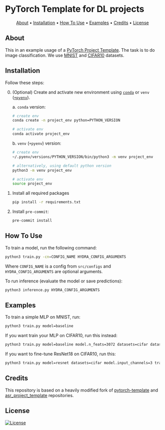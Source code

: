 # PyTorch Template for DL projects

<p align="center">
  <a href="#about">About</a> •
  <a href="#installation">Installation</a> •
  <a href="#how-to-use">How To Use</a> •
  <a href="#examples">Examples</a> •
  <a href="#credits">Credits</a> •
  <a href="#license">License</a>
</p>

## About

This in an example usage of a [PyTorch Project Template](https://github.com/Blinorot/pytorch_project_template). The task is to do image classification. We use [MNIST](https://yann.lecun.com/exdb/mnist/) and [CIFAR10](https://www.cs.toronto.edu/~kriz/cifar.html) datasets.

## Installation

Follow these steps:

0. (Optional) Create and activate new environment using [`conda`](https://conda.io/projects/conda/en/latest/user-guide/getting-started.html) or `venv` ([`+pyenv`](https://github.com/pyenv/pyenv)).

   a. `conda` version:

   ```bash
   # create env
   conda create -n project_env python=PYTHON_VERSION

   # activate env
   conda activate project_env
   ```

   b. `venv` (`+pyenv`) version:

   ```bash
   # create env
   ~/.pyenv/versions/PYTHON_VERSION/bin/python3 -m venv project_env

   # alternatively, using default python version
   python3 -m venv project_env

   # activate env
   source project_env
   ```

1. Install all required packages

   ```bash
   pip install -r requirements.txt
   ```

2. Install `pre-commit`:
   ```bash
   pre-commit install
   ```

## How To Use

To train a model, run the following command:

```bash
python3 train.py -cn=CONFIG_NAME HYDRA_CONFIG_ARGUMENTS
```

Where `CONFIG_NAME` is a config from `src/configs` and `HYDRA_CONFIG_ARGUMENTS` are optional arguments.

To run inference (evaluate the model or save predictions):

```bash
python3 inference.py HYDRA_CONFIG_ARGUMENTS
```

## Examples

To train a simple MLP on MNIST, run:

```bash
python3 train.py model=baseline
```

If you want train your MLP on CIFAR10, run this instead:

```bash
python3 train.py model=baseline model.n_feats=3072 datasets=cifar datasets/batch_transforms=cifar
```

If you want to fine-tune ResNet18 on CIFAR10, run this:

```bash
python3 train.py model=resnet datasets=cifar model.input_channels=3 transforms/batch_transforms=cifar_resnet
```

## Credits

This repository is based on a heavily modified fork of [pytorch-template](https://github.com/victoresque/pytorch-template) and [asr_project_template](https://github.com/WrathOfGrapes/asr_project_template) repositories.

## License

[![License](https://img.shields.io/badge/license-MIT-blue.svg)](/LICENSE)
